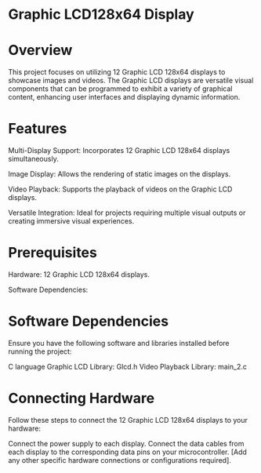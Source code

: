 #  Graphic LCD128x64 Display

# Overview
This project focuses on utilizing 12 Graphic LCD 128x64 displays to showcase images and videos. The Graphic LCD displays are versatile visual components that can be programmed to exhibit a variety of graphical content, enhancing user interfaces and displaying dynamic information.

# Features
Multi-Display Support: Incorporates 12 Graphic LCD 128x64 displays simultaneously.

Image Display: Allows the rendering of static images on the displays.

Video Playback: Supports the playback of videos on the Graphic LCD displays.

Versatile Integration: Ideal for projects requiring multiple visual outputs or creating immersive visual experiences.

# Prerequisites
Hardware: 12 Graphic LCD 128x64 displays.

Software Dependencies: 

# Software Dependencies
Ensure you have the following software and libraries installed before running the project:

C language 
Graphic LCD Library: Glcd.h
Video Playback Library: main_2.c

# Connecting Hardware
Follow these steps to connect the 12 Graphic LCD 128x64 displays to your hardware:

Connect the power supply to each display.
Connect the data cables from each display to the corresponding data pins on your microcontroller.
[Add any other specific hardware connections or configurations required].
